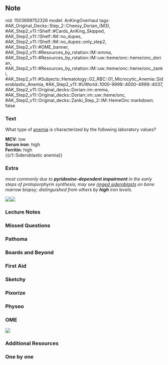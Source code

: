## Note
nid: 1503699752326
model: AnKingOverhaul
tags: #AK_Original_Decks::Step_2::Cheesy_Dorian_(M3), #AK_Step2_v11::!Shelf::#Cards_AnKing_Skipped, #AK_Step2_v11::!Shelf::IM::no_dupes, #AK_Step2_v11::!Shelf::IM::no_dupes::only_step2, #AK_Step2_v11::#OME_banner, #AK_Step2_v11::#Resources_by_rotation::IM::emma, #AK_Step2_v11::#Resources_by_rotation::IM::uw::heme/onc::heme/onc_dorian, #AK_Step2_v11::#Resources_by_rotation::IM::uw::heme/onc::heme/onc_zanki, #AK_Step2_v11::#Subjects::Hematology::02_RBC::01_Microcytic_Anemia::Sideroblastic_Anemia, #AK_Step2_v11::#UWorld::1000-9999::4000-4999::4037, #AK_Step2_v11::Original_decks::Dorian::im::emma, #AK_Step2_v11::Original_decks::Dorian::im::uw::heme/onc, #AK_Step2_v11::Original_decks::Zanki_Step_2::IM::HemeOnc
markdown: false

### Text
What type of <u>anemia</u> is characterized by the following
laboratory values?
<div>
  <b>MCV</b>: low
</div>
<div>
  <b>Serum iron</b>: high
</div>
<div>
  <b>Ferritin</b>: high
</div>
<div>
  {{c1::Sideroblastic anemia}}
</div>

### Extra
<i>most commonly due to <b>pyridoxine-dependent impairment</b> in
the early steps of protoporphyrin synthesis; may see <u>ringed
sideroblasts</u> on bone marrow biopsy; distinguished from others
by <b>high</b> iron levels.</i>
<div>
  <i><img src="paste-68728066670799.jpg" class="resizer"><img src=
  "paste-644769080410113.jpg" style="" class="resizer"></i>
</div>

### Lecture Notes


### Missed Questions


### Pathoma


### Boards and Beyond


### First Aid


### Sketchy


### Pixorize


### Physeo


### OME
<div class="ome-widget">
  <a href="https://onlinemeded.org?ref=anki"><img src=
  "_OME_AnkiFlashcards_General_4.png"></a>
</div>

### Additional Resources


### One by one

